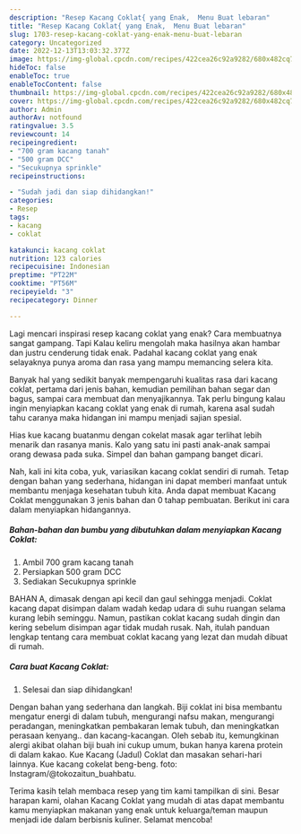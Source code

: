 ```yaml
---
description: "Resep Kacang Coklat{ yang Enak,  Menu Buat lebaran"
title: "Resep Kacang Coklat{ yang Enak,  Menu Buat lebaran"
slug: 1703-resep-kacang-coklat-yang-enak-menu-buat-lebaran
category: Uncategorized
date: 2022-12-13T13:03:32.377Z
image: https://img-global.cpcdn.com/recipes/422cea26c92a9282/680x482cq70/kacang-coklat-foto-resep-utama.jpg
hideToc: false
enableToc: true
enableTocContent: false
thumbnail: https://img-global.cpcdn.com/recipes/422cea26c92a9282/680x482cq70/kacang-coklat-foto-resep-utama.jpg
cover: https://img-global.cpcdn.com/recipes/422cea26c92a9282/680x482cq70/kacang-coklat-foto-resep-utama.jpg
author: Admin
authorAv: notfound
ratingvalue: 3.5
reviewcount: 14
recipeingredient:
- "700 gram kacang tanah"
- "500 gram DCC"
- "Secukupnya sprinkle"
recipeinstructions:

- "Sudah jadi dan siap dihidangkan!"
categories:
- Resep
tags:
- kacang
- coklat

katakunci: kacang coklat 
nutrition: 123 calories
recipecuisine: Indonesian
preptime: "PT22M"
cooktime: "PT56M"
recipeyield: "3"
recipecategory: Dinner

---
```



Lagi mencari inspirasi resep kacang coklat yang enak? Cara membuatnya sangat gampang. Tapi Kalau keliru mengolah maka hasilnya akan hambar dan justru cenderung tidak enak. Padahal kacang coklat yang enak selayaknya punya aroma dan rasa yang mampu memancing selera kita.


Banyak hal yang sedikit banyak mempengaruhi kualitas rasa dari kacang coklat, pertama dari jenis bahan, kemudian pemilihan bahan segar dan bagus, sampai cara membuat dan menyajikannya. Tak perlu bingung kalau ingin menyiapkan kacang coklat yang enak di rumah, karena asal sudah tahu caranya maka hidangan ini mampu menjadi sajian spesial.

Hias kue kacang buatanmu dengan cokelat masak agar terlihat lebih menarik dan rasanya manis. Kalo yang satu ini pasti anak-anak sampai orang dewasa pada suka. Simpel dan bahan gampang banget dicari.


Nah, kali ini kita coba, yuk, variasikan kacang coklat sendiri di rumah. Tetap dengan bahan yang sederhana, hidangan ini dapat memberi manfaat untuk membantu menjaga kesehatan tubuh kita. Anda dapat membuat Kacang Coklat menggunakan 3 jenis bahan dan 0 tahap pembuatan. Berikut ini cara dalam menyiapkan hidangannya.

<!--inarticleads1-->

##### Bahan-bahan dan bumbu yang dibutuhkan dalam menyiapkan Kacang Coklat:

1. Ambil 700 gram kacang tanah
1. Persiapkan 500 gram DCC
1. Sediakan Secukupnya sprinkle


BAHAN A, dimasak dengan api kecil dan gaul sehingga menjadi. Coklat kacang dapat disimpan dalam wadah kedap udara di suhu ruangan selama kurang lebih seminggu. Namun, pastikan coklat kacang sudah dingin dan kering sebelum disimpan agar tidak mudah rusak. Nah, itulah panduan lengkap tentang cara membuat coklat kacang yang lezat dan mudah dibuat di rumah. 

<!--inarticleads2-->

##### Cara buat Kacang Coklat:


1. Selesai dan siap dihidangkan!

Dengan bahan yang sederhana dan langkah. Biji coklat ini bisa membantu mengatur energi di dalam tubuh, mengurangi nafsu makan, mengurangi peradangan, meningkatkan pembakaran lemak tubuh, dan meningkatkan perasaan kenyang.. dan kacang-kacangan. Oleh sebab itu, kemungkinan alergi akibat olahan biji buah ini cukup umum, bukan hanya karena protein di dalam kakao. Kue Kacang (Jadul) Coklat dan masakan sehari-hari lainnya. Kue kacang cokelat beng-beng. foto: Instagram/@tokozaitun_buahbatu. 

Terima kasih telah membaca resep yang tim kami tampilkan di sini. Besar harapan kami, olahan Kacang Coklat yang mudah di atas dapat membantu kamu menyiapkan makanan yang enak untuk keluarga/teman maupun menjadi ide dalam berbisnis kuliner. Selamat mencoba!
